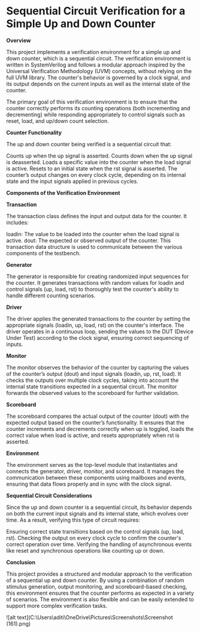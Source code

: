 # Sequential Circuit Verification for a Simple Up and Down Counter

**Overview**							
	    		
This project implements a verification environment for a simple up and down counter, which is a sequential circuit.
The verification environment is written in SystemVerilog and follows a modular approach inspired by the Universal Verification Methodology (UVM) concepts, without relying on the full UVM library. 
The counter's behavior is governed by a clock signal, and its output depends on the current inputs as well as the internal state of the counter.

The primary goal of this verification environment is to ensure that the counter correctly performs its counting operations (both incrementing and decrementing) while responding appropriately to control signals such as reset, load, and up/down count selection.

**Counter Functionality**	

The up and down counter being verified is a sequential circuit that:

Counts up when the up signal is asserted.
Counts down when the up signal is deasserted.
Loads a specific value into the counter when the load signal is active.
Resets to an initial state when the rst signal is asserted.
The counter’s output changes on every clock cycle, depending on its internal state and the input signals applied in previous cycles.

**Components of the Verification Environment**

**Transaction**

The transaction class defines the input and output data for the counter. It includes:

loadin: The value to be loaded into the counter when the load signal is active.
dout: The expected or observed output of the counter.
This transaction data structure is used to communicate between the various components of the testbench.

**Generator**

The generator is responsible for creating randomized input sequences for the counter. It generates transactions with random values for loadin and control signals (up, load, rst) to thoroughly test the counter's ability to handle different counting scenarios.

**Driver**

The driver applies the generated transactions to the counter by setting the appropriate signals (loadin, up, load, rst) on the counter's interface. The driver operates in a continuous loop, sending the values to the DUT (Device Under Test) according to the clock signal, ensuring correct sequencing of inputs.

**Monitor**

The monitor observes the behavior of the counter by capturing the values of the counter’s output (dout) and input signals (loadin, up, rst, load). It checks the outputs over multiple clock cycles, taking into account the internal state transitions expected in a sequential circuit. The monitor forwards the observed values to the scoreboard for further validation.

**Scoreboard**

The scoreboard compares the actual output of the counter (dout) with the expected output based on the counter’s functionality. It ensures that the counter increments and decrements correctly when up is toggled, loads the correct value when load is active, and resets appropriately when rst is asserted.

**Environment**

The environment serves as the top-level module that instantiates and connects the generator, driver, monitor, and scoreboard. It manages the communication between these components using mailboxes and events, ensuring that data flows properly and in sync with the clock signal.

**Sequential Circuit Considerations**

Since the up and down counter is a sequential circuit, its behavior depends on both the current input signals and its internal state, which evolves over time. As a result, verifying this type of circuit requires:

Ensuring correct state transitions based on the control signals (up, load, rst).
Checking the output on every clock cycle to confirm the counter's correct operation over time.
Verifying the handling of asynchronous events like reset and synchronous operations like counting up or down.

**Conclusion**

This project provides a structured and modular approach to the verification of a sequential up and down counter. By using a combination of random stimulus generation, output monitoring, and scoreboard-based checking, this environment ensures that the counter performs as expected in a variety of scenarios. The environment is also flexible and can be easily extended to support more complex verification tasks.


![alt text](C:\Users\aditi\OneDrive\Pictures\Screenshots\Screenshot (161).png)
